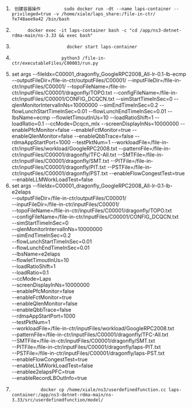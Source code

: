 1)      创建容器操作         sudo docker run -dt --name laps-container --privileged=true -v /home/xiale/laps_share:/file-in-ctr/ fe748aee9a42 /bin/bash

2)           docker exec -it laps-container bash -c "cd /app/ns3-detnet-rdma-main/ns-3.33 && exec bash"
3)                          docker start laps-container
4)                        python3 /file-in-ctr/executableFiles/C00003/run.py
5) set args --fileIdx=C00001_dragonfly_GoogleRPC2008_All-lr-0.1-lb-ecmp --outputFileDir=/file-in-ctr/outputFiles/C00001/ --inputFileDir=/file-in-ctr/inputFiles/C00001/ --topoFileName=/file-in-ctr/inputFiles/C00001/dragonfly/TOPO.txt --configFileName=/file-in-ctr/inputFiles/C00001/CONFIG_DCQCN.txt --simStartTimeInSec=0 --qlenMonitorIntervalInNs=10000000 --simEndTimeInSec=0.2 --flowLunchStartTimeInSec=0.01 --flowLunchEndTimeInSec=0.01 --lbsName=ecmp --flowletTimoutInUs=10 --loadRatioShift=1 --loadRatio=0.1 --ccMode=Dcqcn_mlx --screenDisplayInNs=10000000 --enablePfcMonitor=false --enableFctMonitor=true --enableQlenMonitor=false --enableQbbTrace=false --rdmaAppStartPort=1000 --testPktNum=1 --workloadFile=/file-in-ctr/inputFiles/workload/GoogleRPC2008.txt --patternFile=/file-in-ctr/inputFiles/C00001/dragonfly/TFC-All.txt --SMTFile=/file-in-ctr/inputFiles/C00001/dragonfly/SMT.txt --PITFile=/file-in-ctr/inputFiles/C00001/dragonfly/PIT.txt --PSTFile=/file-in-ctr/inputFiles/C00001/dragonfly/PST.txt --enableFlowCongestTest=true --enableLLMWorkLoadTest=false
6) set args --fileIdx=C00001_dragonfly_GoogleRPC2008_All-lr-0.1-lb-e2elaps \
--outputFileDir=/file-in-ctr/outputFiles/C00001/ \
--inputFileDir=/file-in-ctr/inputFiles/C00001/ \
--topoFileName=/file-in-ctr/inputFiles/C00001/dragonfly/TOPO.txt \
--configFileName=/file-in-ctr/inputFiles/C00001/CONFIG_DCQCN.txt \
--simStartTimeInSec=0 \
--qlenMonitorIntervalInNs=10000000 \
--simEndTimeInSec=0.2 \
--flowLunchStartTimeInSec=0.01 \
--flowLunchEndTimeInSec=0.01 \
--lbsName=e2elaps \
--flowletTimoutInUs=10 \
--loadRatioShift=1 \
--loadRatio=0.1 \
--ccMode=Laps \
--screenDisplayInNs=10000000 \
--enablePfcMonitor=false \
--enableFctMonitor=true \
--enableQlenMonitor=false \
--enableQbbTrace=false \
--rdmaAppStartPort=1000 \
--testPktNum=1 \
--workloadFile=/file-in-ctr/inputFiles/workload/GoogleRPC2008.txt \
--patternFile=/file-in-ctr/inputFiles/C00001/dragonfly/TFC-All.txt \
--SMTFile=/file-in-ctr/inputFiles/C00001/dragonfly/SMT.txt \
--PITFile=/file-in-ctr/inputFiles/C00001/dragonfly/laps-PIT.txt \
--PSTFile=/file-in-ctr/inputFiles/C00001/dragonfly/laps-PST.txt \
--enableFlowCongestTest=true \
--enableLLMWorkLoadTest=false \
--enablee2elapsPFC=true \
--enableRecordLBOutInfo=true
7)                docker cp /home/xiale/ns3/userdefinedfunction.cc laps-container:/app/ns3-detnet-rdma-main/ns-3.33/src/userdefinedfunction/model/

